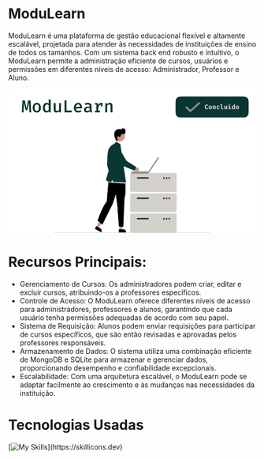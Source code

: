 # ModuLearn

ModuLearn é uma plataforma de gestão educacional flexível e altamente escalável, projetada para atender às necessidades de instituições de ensino de todos os tamanhos. Com um sistema back end robusto e intuitivo, o ModuLearn permite a administração eficiente de cursos, usuários e permissões em diferentes níveis de acesso: Administrador, Professor e Aluno.

<p align="center">

![ModuLearnIMG](public/ModuLearn2.png)

</p>

# Recursos Principais:
* Gerenciamento de Cursos: Os administradores podem criar, editar e excluir cursos, atribuindo-os a professores específicos.
* Controle de Acesso: O ModuLearn oferece diferentes níveis de acesso para administradores, professores e alunos, garantindo que cada usuário tenha permissões adequadas de acordo com seu papel.
* Sistema de Requisição: Alunos podem enviar requisições para participar de cursos específicos, que são então revisadas e aprovadas pelos professores responsáveis.
* Armazenamento de Dados: O sistema utiliza uma combinação eficiente de MongoDB e SQLite para armazenar e gerenciar dados, proporcionando desempenho e confiabilidade excepcionais.
* Escalabilidade: Com uma arquitetura escalável, o ModuLearn pode se adaptar facilmente ao crescimento e às mudanças nas necessidades da instituição.

# Tecnologias Usadas
[![My Skills](https://skillicons.dev/icons?i=py,sqlite,mongodb,)](https://skillicons.dev)
